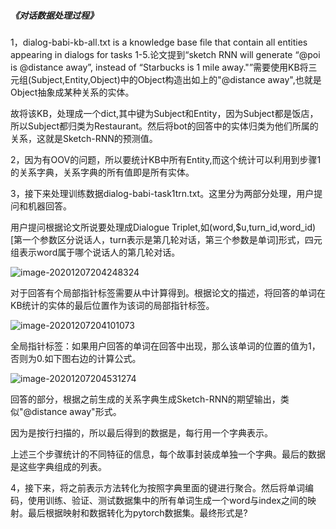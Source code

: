 ##### 《对话数据处理过程》

1，dialog-babi-kb-all.txt is a knowledge base file that contain all entities appearing in dialogs for tasks 1-5.论文提到“sketch RNN will generate “@poi is @distance away”, instead of “Starbucks is 1 mile away."”需要使用KB将三元组(Subject,Entity,Object)中的Object构造出如上的"@distance away",也就是Object抽象成某种关系的实体。

故将该KB，处理成一个dict,其中键为Subject和Entity，因为Subject都是饭店，所以Subject都归类为Restaurant。然后将bot的回答中的实体归类为他们所属的关系，这就是Sketch-RNN的预测值。



2，因为有OOV的问题，所以要统计KB中所有Entity,而这个统计可以利用到步骤1的关系字典，关系字典的所有值即是所有实体。



3，接下来处理训练数据dialog-babi-task1trn.txt。这里分为两部分处理，用户提问和机器回答。

用户提问根据论文所说要处理成Dialogue Triplet,如(word,$u,turn_id,word_id)[第一个参数区分说话人，turn表示是第几轮对话，第三个参数是单词]形式，四元组表示word属于哪个说话人的第几轮对话。

![image-20201207204248324](C:\Users\xmh\AppData\Roaming\Typora\typora-user-images\image-20201207204248324.png)

对于回答有个局部指针标签需要从中计算得到。根据论文的描述，将回答的单词在KB统计的实体的最后位置作为该词的局部指针标签。

![image-20201207204101073](C:\Users\xmh\AppData\Roaming\Typora\typora-user-images\image-20201207204101073.png)

全局指针标签：如果用户回答的单词在回答中出现，那么该单词的位置的值为1，否则为0.如下图右边的计算公式。

![image-20201207204531274](C:\Users\xmh\AppData\Roaming\Typora\typora-user-images\image-20201207204531274.png)

回答的部分，根据之前生成的关系字典生成Sketch-RNN的期望输出，类似"@distance away"形式。

因为是按行扫描的，所以最后得到的数据是，每行用一个字典表示。

上述三个步骤统计的不同特征的信息，每个故事封装成单独一个字典。最后的数据是这些字典组成的列表。

4，接下来，将之前表示方法转化为按照字典里面的键进行聚合。然后将单词编码，使用训练、验证、测试数据集中的所有单词生成一个word与index之间的映射。最后根据映射和数据转化为pytorch数据集。最终形式是?

